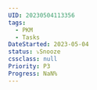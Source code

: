 ```yaml
---
UID: 20230504113356
tags:
  - PKM
  - Tasks
DateStarted: 2023-05-04
status: ⤵️Snooze
cssclass: null
Priority: P3
Progress: NaN%
---
```

